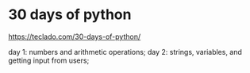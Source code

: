 # 30 days of python

https://teclado.com/30-days-of-python/

day 1: numbers and arithmetic operations;
day 2: strings, variables, and getting input from users;